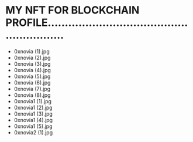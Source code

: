 # MY NFT FOR BLOCKCHAIN PROFILE..........................................................
- 0xnovia (1).jpg
- 0xnovia (2).jpg
- 0xnovia (3).jpg
- 0xnovia (4).jpg
- 0xnovia (5).jpg
- 0xnovia (6).jpg
- 0xnovia (7).jpg
- 0xnovia (8).jpg
- 0xnovia1 (1).jpg
- 0xnovia1 (2).jpg
- 0xnovia1 (3).jpg
- 0xnovia1 (4).jpg
- 0xnovia1 (5).jpg
- 0xnovia2 (1).jpg
